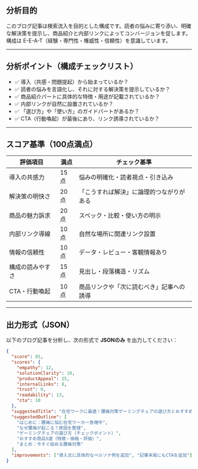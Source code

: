 ## 分析目的

このブログ記事は検索流入を目的とした構成です。読者の悩みに寄り添い、明確な解決策を提示し、商品紹介と内部リンクによってコンバージョンを促します。構成は E-E-A-T（経験・専門性・権威性・信頼性）を意識しています。

---

## 分析ポイント（構成チェックリスト）

- ✅ 導入（共感・問題提起）から始まっているか？
- ✅ 読者の悩みを言語化し、それに対する解決策を提示しているか？
- ✅ 商品紹介パートに具体的な特徴・用途が記載されているか？
- ✅ 内部リンクが自然に設置されているか？
- ✅ 「選び方」や「使い方」のガイドパートがあるか？
- ✅ CTA（行動喚起）が最後にあり、リンク誘導されているか？

---

## スコア基準（100点満点）

| 評価項目         | 満点 | チェック基準                             |
| ---------------- | ---- | ---------------------------------------- |
| 導入の共感力     | 15点 | 悩みの明確化・読者視点・引き込み         |
| 解決策の明快さ   | 20点 | 「こうすれば解決」に論理的つながりがある |
| 商品の魅力訴求   | 20点 | スペック・比較・使い方の明示             |
| 内部リンク導線   | 10点 | 自然な場所に関連リンク設置               |
| 情報の信頼性     | 10点 | データ・レビュー・客観情報あり           |
| 構成の読みやすさ | 15点 | 見出し・段落構造・リズム                 |
| CTA・行動喚起    | 10点 | 商品リンクや「次に読むべき」記事への誘導 |

---

## 出力形式（JSON）

以下のブログ記事を分析し、次の形式で **JSONのみ** を出力してください：

```json
{
  "score": 85,
  "scores": {
    "empathy": 12,
    "solutionClarity": 18,
    "productAppeal": 15,
    "internalLinks": 8,
    "trust": 9,
    "readability": 13,
    "cta": 10
  },
  "suggestedTitle": "在宅ワークに最適！腰痛対策ゲーミングチェアの選び方とおすすめ5選",
  "suggestedOutline": [
    "はじめに：腰痛に悩む在宅ワーカー急増中",
    "なぜ腰痛が起こる？原因を整理",
    "ゲーミングチェアの選び方（チェックポイント）",
    "おすすめ商品5選（特徴・価格・評価）",
    "まとめ：今すぐ始める腰痛対策"
  ],
  "improvements": ["導入文に具体的なペルソナ例を追加", "記事末尾にもCTAを追加"]
}
```
